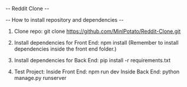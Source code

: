 -- Reddit Clone -- 

-- How to install repository and dependencies --

1. Clone repo:
git clone https://github.com/MinlPotato/Reddit-Clone.git

3. Install dependencies for Front End:
npm install
(Remember to install dependencies inside the front end folder.)

4. Install dependencies for Back End:
pip install -r requirements.txt

5. Test Project:
Inside Front End: npm run dev
Inside Back End: python manage.py runserver
